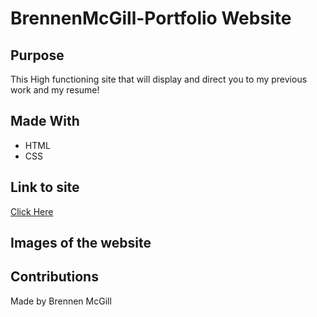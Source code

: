 # BrennenMcGill-Portfolio Website

## Purpose
This High functioning site that will display and direct you to my previous work and my resume!

## Made With

* HTML
* CSS

## Link to site

[Click Here](https://brennenmcgill.github.io/BrennenMcGill-Portfolio/)

## Images of the website

## Contributions 

Made by Brennen McGill
